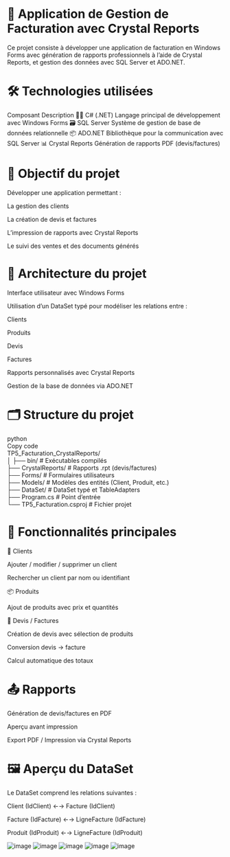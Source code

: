 <h1>🧾 Application de Gestion de Facturation avec Crystal Reports</h1>
Ce projet consiste à développer une application de facturation en Windows Forms avec génération de rapports professionnels à l’aide de Crystal Reports, et gestion des données avec SQL Server et ADO.NET.

<h1>🛠 Technologies utilisées</h1>
Composant	Description
🧑‍💻 C# (.NET)	Langage principal de développement avec Windows Forms
🗃️ SQL Server	Système de gestion de base de données relationnelle
📦 ADO.NET	Bibliothèque pour la communication avec SQL Server
📊 Crystal Reports	Génération de rapports PDF (devis/factures)

<h1>🎯 Objectif du projet</h1>
Développer une application permettant :

La gestion des clients

La création de devis et factures

L’impression de rapports avec Crystal Reports

Le suivi des ventes et des documents générés

<h1>🧱 Architecture du projet</h1>
Interface utilisateur avec Windows Forms

Utilisation d’un DataSet typé pour modéliser les relations entre :

Clients

Produits

Devis

Factures

Rapports personnalisés avec Crystal Reports

Gestion de la base de données via ADO.NET

<h1>🗂️ Structure du projet</h1>
python<br>
Copy code<br>
TP5_Facturation_CrystalReports/<br>
│
├── bin/                         # Exécutables compilés<br>
├── CrystalReports/             # Rapports .rpt (devis/factures)<br>
├── Forms/                      # Formulaires utilisateurs<br>
├── Models/                     # Modèles des entités (Client, Produit, etc.)<br>
├── DataSet/                    # DataSet typé et TableAdapters<br>
├── Program.cs                  # Point d’entrée<br>
└── TP5_Facturation.csproj      # Fichier projet<br>
<h1>📌 Fonctionnalités principales</h1>
👥 Clients

Ajouter / modifier / supprimer un client

Rechercher un client par nom ou identifiant

📦 Produits

Ajout de produits avec prix et quantités

📄 Devis / Factures

Création de devis avec sélection de produits

Conversion devis → facture

Calcul automatique des totaux

<h1>📤 Rapports</h1>

Génération de devis/factures en PDF

Aperçu avant impression

Export PDF / Impression via Crystal Reports

<h1>🖼️ Aperçu du DataSet</h1>
Le DataSet comprend les relations suivantes :

Client (IdClient) ←→ Facture (IdClient)

Facture (IdFacture) ←→ LigneFacture (IdFacture)

Produit (IdProduit) ←→ LigneFacture (IdProduit)

![image](https://github.com/user-attachments/assets/fdaeedc4-bf0a-4a8e-bdf6-594974facd1e)
![image](https://github.com/user-attachments/assets/00cd752e-3c21-4e43-8ead-05af8cf84adc)
![image](https://github.com/user-attachments/assets/2da2e79d-09b6-4a6e-ae6b-70cef2fd297b)
![image](https://github.com/user-attachments/assets/6e838b74-0e49-4613-92bb-a2cbe6366b2c)
![image](https://github.com/user-attachments/assets/2bf6f27c-13c8-47db-8d06-aac66e8cfc8f)



